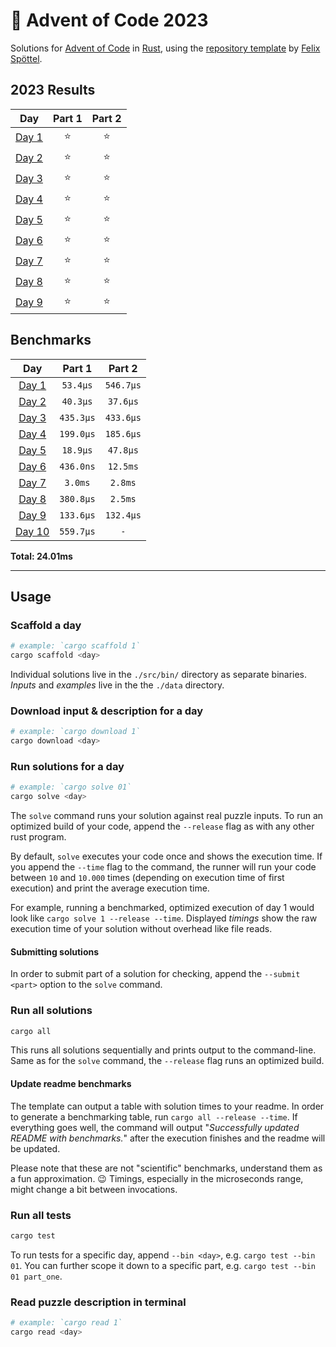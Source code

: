 # 🎄 Advent of Code 2023

Solutions for [Advent of Code](https://adventofcode.com/) in
[Rust](https://www.rust-lang.org/), using the [repository
template](https://github.com/fspoettel/advent-of-code-rust) by [Felix
Spöttel](https://github.com/fspoettel).

<!--- advent_readme_stars table --->
## 2023 Results

| Day | Part 1 | Part 2 |
| :---: | :---: | :---: |
| [Day 1](https://adventofcode.com/2023/day/1) | ⭐ | ⭐ |
| [Day 2](https://adventofcode.com/2023/day/2) | ⭐ | ⭐ |
| [Day 3](https://adventofcode.com/2023/day/3) | ⭐ | ⭐ |
| [Day 4](https://adventofcode.com/2023/day/4) | ⭐ | ⭐ |
| [Day 5](https://adventofcode.com/2023/day/5) | ⭐ | ⭐ |
| [Day 6](https://adventofcode.com/2023/day/6) | ⭐ | ⭐ |
| [Day 7](https://adventofcode.com/2023/day/7) | ⭐ | ⭐ |
| [Day 8](https://adventofcode.com/2023/day/8) | ⭐ | ⭐ |
| [Day 9](https://adventofcode.com/2023/day/9) | ⭐ | ⭐ |
<!--- advent_readme_stars table --->

<!--- benchmarking table --->
## Benchmarks

| Day | Part 1 | Part 2 |
| :---: | :---: | :---:  |
| [Day 1](./src/bin/01.rs) | `53.4µs` | `546.7µs` |
| [Day 2](./src/bin/02.rs) | `40.3µs` | `37.6µs` |
| [Day 3](./src/bin/03.rs) | `435.3µs` | `433.6µs` |
| [Day 4](./src/bin/04.rs) | `199.0µs` | `185.6µs` |
| [Day 5](./src/bin/05.rs) | `18.9µs` | `47.8µs` |
| [Day 6](./src/bin/06.rs) | `436.0ns` | `12.5ms` |
| [Day 7](./src/bin/07.rs) | `3.0ms` | `2.8ms` |
| [Day 8](./src/bin/08.rs) | `380.8µs` | `2.5ms` |
| [Day 9](./src/bin/09.rs) | `133.6µs` | `132.4µs` |
| [Day 10](./src/bin/10.rs) | `559.7µs` | `-` |

**Total: 24.01ms**
<!--- benchmarking table --->

---

## Usage

### Scaffold a day

```sh
# example: `cargo scaffold 1`
cargo scaffold <day>
```

Individual solutions live in the `./src/bin/` directory as separate binaries.
_Inputs_ and _examples_ live in the the `./data` directory.

### Download input & description for a day

```sh
# example: `cargo download 1`
cargo download <day>
```

### Run solutions for a day

```sh
# example: `cargo solve 01`
cargo solve <day>
```

The `solve` command runs your solution against real puzzle inputs. To run an
optimized build of your code, append the `--release` flag as with any other rust
program.

By default, `solve` executes your code once and shows the execution time. If you
append the `--time` flag to the command, the runner will run your code between
`10` and `10.000` times (depending on execution time of first execution) and
print the average execution time.

For example, running a benchmarked, optimized execution of day 1 would look like
`cargo solve 1 --release --time`. Displayed _timings_ show the raw execution
time of your solution without overhead like file reads.

#### Submitting solutions

In order to submit part of a solution for checking, append the `--submit <part>`
option to the `solve` command.

### Run all solutions

```sh
cargo all
```

This runs all solutions sequentially and prints output to the command-line. Same
as for the `solve` command, the `--release` flag runs an optimized build.

#### Update readme benchmarks

The template can output a table with solution times to your readme. In order to
generate a benchmarking table, run `cargo all --release --time`. If everything
goes well, the command will output "_Successfully updated README with
benchmarks._" after the execution finishes and the readme will be updated.

Please note that these are not "scientific" benchmarks, understand them as a fun
approximation. 😉 Timings, especially in the microseconds range, might change a
bit between invocations.

### Run all tests

```sh
cargo test
```

To run tests for a specific day, append `--bin <day>`, e.g. `cargo test --bin
01`. You can further scope it down to a specific part, e.g. `cargo test --bin 01
part_one`.

### Read puzzle description in terminal

```sh
# example: `cargo read 1`
cargo read <day>
```
